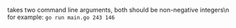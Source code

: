 takes two command line arguments, both should be non-negative integers\n
for example: `go run main.go 243 146`
